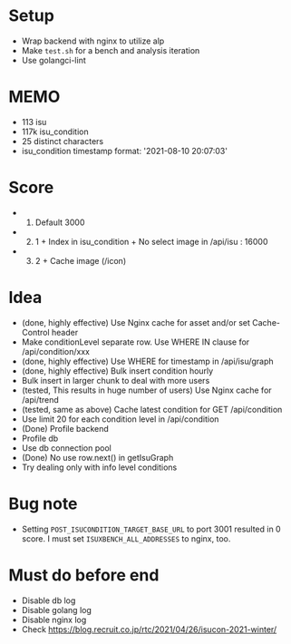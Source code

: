 # Setup
- Wrap backend with nginx to utilize alp
- Make `test.sh` for a bench and analysis iteration
- Use golangci-lint

# MEMO
- 113 isu
- 117k isu_condition
- 25 distinct characters
- isu_condition timestamp format: '2021-08-10 20:07:03'

# Score
- 1. Default 3000
- 2. 1 + Index in isu_condition + No select image in /api/isu : 16000
- 3. 2 + Cache image (/icon)

# Idea
- (done, highly effective) Use Nginx cache for asset and/or set Cache-Control header
- Make conditionLevel separate row. Use WHERE IN clause for /api/condition/xxx
- (done, highly effective) Use WHERE for timestamp in /api/isu/graph
- (done, highly effective) Bulk insert condition hourly
- Bulk insert in larger chunk to deal with more users
- (tested, This results in huge number of users) Use Nginx cache for /api/trend
- (tested, same as above) Cache latest condition for GET /api/condition
- Use limit 20 for each condition level in /api/condition
- (Done) Profile backend
- Profile db
- Use db connection pool
- (Done) No use row.next() in getIsuGraph
- Try dealing only with info level conditions


# Bug note
- Setting `POST_ISUCONDITION_TARGET_BASE_URL` to port 3001 resulted in 0 score. I must set `ISUXBENCH_ALL_ADDRESSES` to nginx, too.

# Must do before end
- Disable db log
- Disable golang log
- Disable nginx log
- Check https://blog.recruit.co.jp/rtc/2021/04/26/isucon-2021-winter/